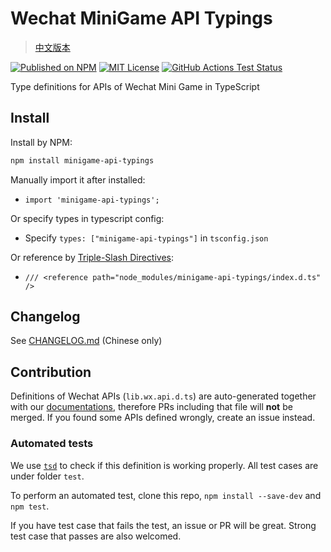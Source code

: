 # Wechat MiniGame API Typings

> [中文版本](./README.md)

[![Published on NPM](https://img.shields.io/npm/v/minigame-api-typings.svg?style=flat)](https://www.npmjs.com/package/minigame-api-typings)
[![MIT License](https://img.shields.io/github/license/wechat-miniprogram/minigame-api-typings.svg)](https://github.com/wechat-miniprogram/minigame-api-typings)
[![GitHub Actions Test Status](https://github.com/wechat-miniprogram/minigame-api-typings/actions/workflows/test.yml/badge.svg?branch=master)](https://github.com/wechat-miniprogram/minigame-api-typings/actions/workflows/test.yml)

Type definitions for APIs of Wechat Mini Game in TypeScript

## Install

Install by NPM:

```bash
npm install minigame-api-typings
```
Manually import it after installed:
- `import 'minigame-api-typings';`

Or specify types in typescript config:
- Specify `types: ["minigame-api-typings"]` in `tsconfig.json`

Or reference by [Triple-Slash Directives](https://www.typescriptlang.org/docs/handbook/triple-slash-directives.html):
- `/// <reference path="node_modules/minigame-api-typings/index.d.ts" />`

## Changelog

See [CHANGELOG.md](https://github.com/wechat-miniprogram/minigame-api-typings/blob/master/CHANGELOG.md) (Chinese only)


## Contribution

Definitions of Wechat APIs (`lib.wx.api.d.ts`) are auto-generated together with our [documentations](https://developers.weixin.qq.com/minigame/en/dev/api/), therefore PRs including that file will __not__ be merged. If you found some APIs defined wrongly, create an issue instead.


### Automated tests

We use [`tsd`](https://github.com/SamVerschueren/tsd) to check if this definition is working properly. All test cases are under folder `test`.

To perform an automated test, clone this repo, `npm install --save-dev` and `npm test`.

If you have test case that fails the test, an issue or PR will be great. Strong test case that passes are also welcomed.

